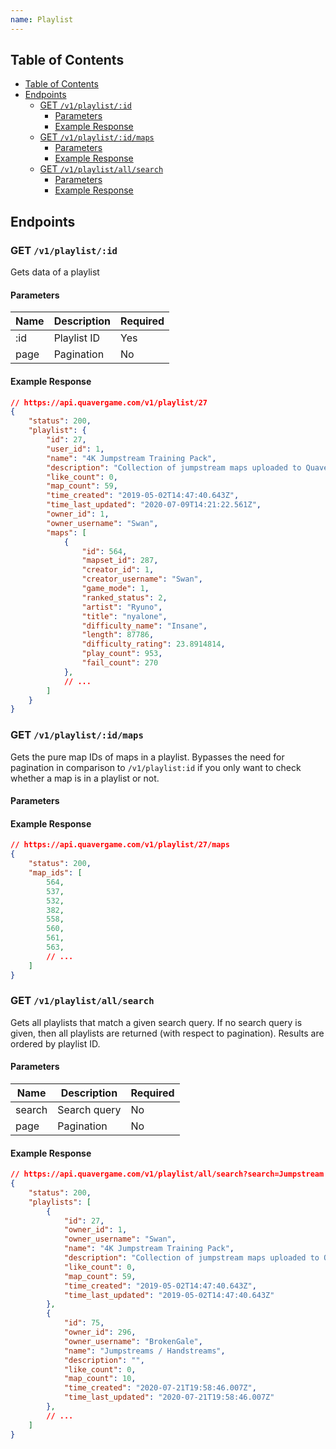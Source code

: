 ```yaml
---
name: Playlist
---
```


## Table of Contents

- [Table of Contents](#table-of-contents)
- [Endpoints](#endpoints)
    - [GET `/v1/playlist/:id`](#get-%2Fv1%2Fplaylist%2F%3Aid)
        - [Parameters](#parameters)
        - [Example Response](#example-response)
    - [GET `/v1/playlist/:id/maps`](#get-%2Fv1%2Fplaylist%2F%3Aid%2Fmaps)
        - [Parameters](#parameters-1)
        - [Example Response](#example-response-1)
    - [GET `/v1/playlist/all/search`](#get-%2Fv1%2Fplaylist%2Fall%2Fsearch)
        - [Parameters](#parameters-2)
        - [Example Response](#example-response-2)

## Endpoints

### GET `/v1/playlist/:id`

Gets data of a playlist

#### Parameters

| Name | Description | Required |
| ---- | ----------- | -------- |
| :id  | Playlist ID | Yes      |
| page | Pagination  | No       |

#### Example Response

```json
// https://api.quavergame.com/v1/playlist/27
{
    "status": 200,
    "playlist": {
        "id": 27,
        "user_id": 1,
        "name": "4K Jumpstream Training Pack",
        "description": "Collection of jumpstream maps uploaded to Quaver",
        "like_count": 0,
        "map_count": 59,
        "time_created": "2019-05-02T14:47:40.643Z",
        "time_last_updated": "2020-07-09T14:21:22.561Z",
        "owner_id": 1,
        "owner_username": "Swan",
        "maps": [
            {
                "id": 564,
                "mapset_id": 287,
                "creator_id": 1,
                "creator_username": "Swan",
                "game_mode": 1,
                "ranked_status": 2,
                "artist": "Ryuno",
                "title": "nyalone",
                "difficulty_name": "Insane",
                "length": 87786,
                "difficulty_rating": 23.8914814,
                "play_count": 953,
                "fail_count": 270
            },
            // ...
        ]
    }
}
```

### GET `/v1/playlist/:id/maps`

Gets the pure map IDs of maps in a playlist. Bypasses the need for pagination in
comparison to `/v1/playlist:id` if you only want to check whether a map is in a
playlist or not.

#### Parameters

#### Example Response

```json
// https://api.quavergame.com/v1/playlist/27/maps
{
    "status": 200,
    "map_ids": [
        564,
        537,
        532,
        382,
        558,
        560,
        561,
        563,
        // ...
    ]
}
```

### GET `/v1/playlist/all/search`

Gets all playlists that match a given search query. If no search query is given,
then all playlists are returned (with respect to pagination). Results are
ordered by playlist ID.

#### Parameters

| Name   | Description  | Required |
| ------ | ------------ | -------- |
| search | Search query | No       |
| page   | Pagination   | No       |

#### Example Response

```json
// https://api.quavergame.com/v1/playlist/all/search?search=Jumpstream
{
    "status": 200,
    "playlists": [
        {
            "id": 27,
            "owner_id": 1,
            "owner_username": "Swan",
            "name": "4K Jumpstream Training Pack",
            "description": "Collection of jumpstream maps uploaded to Quaver",
            "like_count": 0,
            "map_count": 59,
            "time_created": "2019-05-02T14:47:40.643Z",
            "time_last_updated": "2019-05-02T14:47:40.643Z"
        },
        {
            "id": 75,
            "owner_id": 296,
            "owner_username": "BrokenGale",
            "name": "Jumpstreams / Handstreams",
            "description": "",
            "like_count": 0,
            "map_count": 10,
            "time_created": "2020-07-21T19:58:46.007Z",
            "time_last_updated": "2020-07-21T19:58:46.007Z"
        },
        // ...
    ]
}
```
